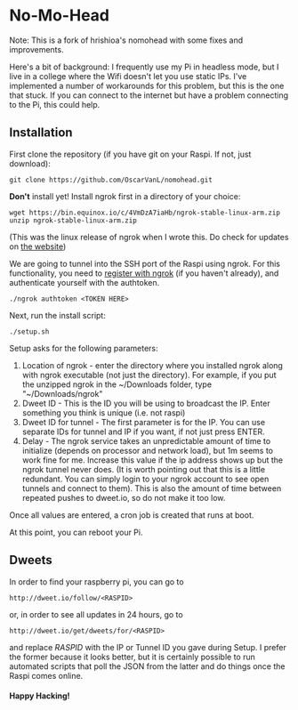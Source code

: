 # No-Mo-Head

Note: This is a fork of hrishioa's nomohead with some fixes and improvements.

Here's a bit of background: I frequently use my Pi in headless mode, but I live in a college where the Wifi doesn't let you use static IPs. I've implemented a number of workarounds for this problem, but this is the one that stuck. If you can connect to the internet but have a problem connecting to the Pi, this could help.

## Installation

First clone the repository (if you have git on your Raspi. If not, just download):
```
git clone https://github.com/OscarVanL/nomohead.git
```

**Don't** install yet! Install ngrok first in a directory of your choice:
```
wget https://bin.equinox.io/c/4VmDzA7iaHb/ngrok-stable-linux-arm.zip
unzip ngrok-stable-linux-arm.zip
```
(This was the linux release of ngrok when I wrote this. Do check for updates on [the website](https://ngrok.com/download))

We are going to tunnel into the SSH port of the Raspi using ngrok. For this functionality, you need to [register with ngrok](https://ngrok.com/login) (if you haven't already), and authenticate yourself with the authtoken.
```
./ngrok authtoken <TOKEN HERE>
```

Next, run the install script:
```
./setup.sh
```

Setup asks for the following parameters:

1. Location of ngrok - enter the directory where you installed ngrok along with ngrok executable (not just the directory). For example, if you put the unzipped ngrok in the \~/Downloads folder, type "\~/Downloads/ngrok"
2. Dweet ID - This is the ID you will be using to broadcast the IP. Enter something you think is unique (i.e. not raspi)
3. Dweet ID for tunnel - The first parameter is for the IP. You can use separate IDs for tunnel and IP if you want, if not just press ENTER.
4. Delay - The ngrok service takes an unpredictable amount of time to initialize (depends on processor and network load), but 1m seems to work fine for me. Increase this value if the ip address shows up but the ngrok tunnel never does. (It is worth pointing out that this is a little redundant. You can simply login to your ngrok account to see open tunnels and connect to them). This is also the amount of time between repeated pushes to dweet.io, so do not make it too low.

Once all values are entered, a cron job is created that runs at boot.

At this point, you can reboot your Pi.

## Dweets

In order to find your raspberry pi, you can go to 
```
http://dweet.io/follow/<RASPID>
```
or, in order to see all updates in 24 hours, go to 
```
http://dweet.io/get/dweets/for/<RASPID>
```
and replace _RASPID_ with the IP or Tunnel ID you gave during Setup. 
I prefer the former because it looks better, but it is certainly possible to run automated scripts that poll the JSON from the latter and do things once the Raspi comes online.

#### Happy Hacking!
